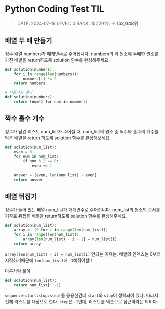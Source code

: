 #  Python Coding Test TIL
> DATE: 2024-07-16
LEVEL: 0
RANK: 157,291위 → **152,048위**

## 배열 두 배 만들기
정수 배열 numbers가 매개변수로 주어집니다. numbers의 각 원소에 두배한 원소를 가진 배열을 return하도록 solution 함수를 완성해주세요.
```python
def solution(numbers):
    for i in range(len(numbers)):
        numbers[i] *= 2
    return numbers

# 다른사람 풀이
def solution(numbers):
    return [num*2 for num in numbers]
```

## 짝수 홀수 개수
정수가 담긴 리스트 num_list가 주어질 때, num_list의 원소 중 짝수와 홀수의 개수를 담은 배열을 return 하도록 solution 함수를 완성해보세요.
```python
def solution(num_list):
    even = 0
    for num in num_list:
        if num % 2 == 0:
            even += 1
    
    answer = [even, len(num_list) - even]
    return answer
```

## 배열 뒤집기
정수가 들어 있는 배열 num_list가 매개변수로 주어집니다. num_list의 원소의 순서를 거꾸로 뒤집은 배열을 return하도록 solution 함수를 완성해주세요.
```python
def solution(num_list):
    array =  [0 for i in range(len(num_list))]
    for i in range(len(num_list)):
        array[len(num_list) - i - 1] = num_list[i]
    return array
```
`array[len(num_list) - i] = num_list[i]` 안되는 이유는,
배열의 인덱스는 0부터 시작하기때문에 `len(num_list)`에 `-1`해줘야함!! 

다른사람 풀이
```python
def solution(num_list):
    return num_list[::-1]
```
`sequence[start:stop:step]`를 응용한건데 `start`와 `stop`이 생략되어 있다. 
따라서 전체 리스트를 대상으로 한다. `step`은 `-1`인데, 리스트를 역순으로 접근하라는 의미다. 